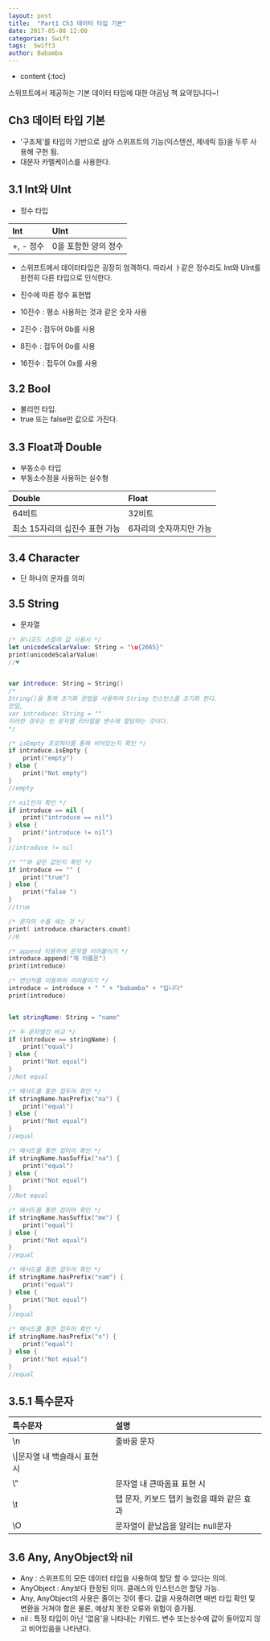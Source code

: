 ```yaml
---
layout: post
title:  "Part1 Ch3 데이터 타입 기본"
date: 2017-05-08 12:00
categories: Swift
tags:  Swift3 
author: Babamba
---
```


* content
{:toc}

스위프트에서 제공하는 기본 데이터 타입에 대한 야곰님 책 요약입니다~!

## Ch3 데이터 타입 기본


* '구조체'를 타입의 기반으로 삼아 스위프트의 기능(익스텐션, 제네릭 등)을 두루 사용해 구현 됨.
* 대문자 카멜케이스를 사용한다.


## 3.1 Int와 UInt

* 정수 타입

|Int|UInt|
|:--|:--|
|+, - 정수| 0을 포함한 양의 정수|

* 스위프트에서 데이터타입은 굉장히 엄격하다. 따라서 ㅏ같은 정수라도 Int와 UInt를 완전히 다른 타입으로 인식한다.

* 진수에 따른 정수 표현법
 * 10진수 : 평소 사용하는 것과 같은 숫자 사용
 * 2진수  : 접두어 0b를 사용
 * 8진수  : 접두어 0o를 사용
 * 16진수 : 접두어 0x를 사용

## 3.2 Bool 
* 불리언 타입.
* true 또는 false만 값으로 가진다.

## 3.3 Float과 Double

* 부동소수 타입
* 부동소수점을 사용하는 실수형

| Double | Float |
|:--|:--|
|64비트| 32비트 |
|최소 15자리의 십진수 표현 가능| 6자리의 숫자까지만 가능 |

## 3.4 Character

* 단 하나의 문자를 의미

## 3.5 String

* 문자열

```swift
/* 유니코드 스칼라 값 사용시 */
let unicodeScalarValue: String = "\u{2665}"
print(unicodeScalarValue)
//♥


var introduce: String = String()
/*
String()을 통해 초기화 문법을 사용하여 String 인스턴스를 초기화 한다.
만일,
var introduce: String = ""
이러한 경우는 빈 문자열 리터럴을 변수에 할당하는 것이다.
*/

/* isEmpty 프로퍼티를 통해 비어있는지 확인 */
if introduce.isEmpty {
    print("empty")
} else {
    print("Not empty")
}
//empty

/* nil인지 확인 */
if introduce == nil {
    print("introduce == nil")
} else {
    print("introduce != nil")
}
//introduce != nil

/* ""와 같은 값인지 확인 */
if introduce == "" {
    print("true")
} else {
    print("false ")
}
//true

/* 문자의 수를 세는 것 */
print( introduce.characters.count)
//0

/* append 이용하여 문자열 이어붙이기 */
introduce.append("제 이름은")
print(introduce)

/* 연산자를 이용하여 이어붙이기 */
introduce = introduce + " " + "babamba" + "입니다"
print(introduce)


let stringName: String = "name"

/* 두 문자열간 비교 */
if (introduce == stringName) {
    print("equal")
} else {
    print("Not equal")
}
//Not equal

/* 메서드를 통한 접두어 확인 */
if stringName.hasPrefix("na") {
    print("equal")
} else {
    print("Not equal")
}
//equal

/* 메서드를 통한 접미어 확인 */
if stringName.hasSuffix("na") {
    print("equal")
} else {
    print("Not equal")
}
//Not equal

/* 메서드를 통한 접미어 확인 */
if stringName.hasSuffix("me") {
    print("equal")
} else {
    print("Not equal")
}
//equal

/* 메서드를 통한 접두어 확인 */
if stringName.hasPrefix("nam") {
    print("equal")
} else {
    print("Not equal")
}
//equal

/* 메서드를 통한 접두어 확인 */
if stringName.hasPrefix("n") {
    print("equal")
} else {
    print("Not equal")
}
//equal

```

## 3.5.1 특수문자

| 특수문자 | 설명 |
|:--|:--|
|\n|줄바꿈 문자|
|\\\|문자열 내 백슬래시 표현 시|
|\\"| 문자열 내 큰따옴표 표현 시|
|\t|탭 문자, 키보드 탭키 눌렀을 때와 같은 효과|
|\O|문자열이 끝났음을 알리는 null문자|

## 3.6 Any, AnyObject와 nil

* Any : 스위프트의 모든 데이터 타입을 사용하여 할당 할 수 있다는 의미.
* AnyObject : Any보다 한정된 의미. 클래스의 인스턴스만 할당 가능.
 * Any, AnyObject의 사용은 줄이는 것이 좋다. 값을 사용하려면 매번 타입 확인 및 변환을 거쳐야 함은 물론, 예상치 못한 오류와 위험이 증가됨.
* nil : 특정 타입이 아닌 '없음'을 나타내는 키워드. 변수 또는상수에 값이 들어있지 않고 비어있음을 나타낸다. 
